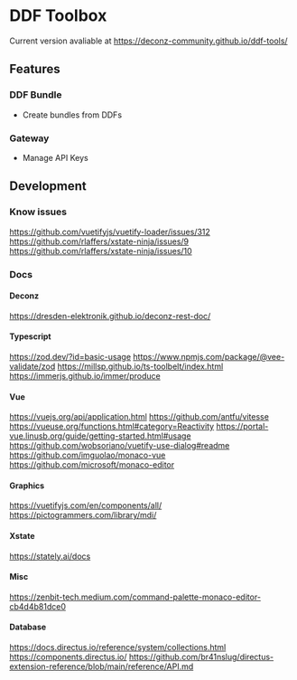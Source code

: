 # DDF Toolbox

Current version avaliable at https://deconz-community.github.io/ddf-tools/

## Features
### DDF Bundle
- Create bundles from DDFs

### Gateway
- Manage API Keys


## Development
### Know issues
https://github.com/vuetifyjs/vuetify-loader/issues/312
https://github.com/rlaffers/xstate-ninja/issues/9
https://github.com/rlaffers/xstate-ninja/issues/10

### Docs

#### Deconz
https://dresden-elektronik.github.io/deconz-rest-doc/

#### Typescript
https://zod.dev/?id=basic-usage
https://www.npmjs.com/package/@vee-validate/zod
https://millsp.github.io/ts-toolbelt/index.html
https://immerjs.github.io/immer/produce

#### Vue
https://vuejs.org/api/application.html
https://github.com/antfu/vitesse
https://vueuse.org/functions.html#category=Reactivity
https://portal-vue.linusb.org/guide/getting-started.html#usage
https://github.com/wobsoriano/vuetify-use-dialog#readme
https://github.com/imguolao/monaco-vue
https://github.com/microsoft/monaco-editor

#### Graphics
https://vuetifyjs.com/en/components/all/
https://pictogrammers.com/library/mdi/

#### Xstate
https://stately.ai/docs

#### Misc
https://zenbit-tech.medium.com/command-palette-monaco-editor-cb4d4b81dce0

#### Database
https://docs.directus.io/reference/system/collections.html
https://components.directus.io/
https://github.com/br41nslug/directus-extension-reference/blob/main/reference/API.md
